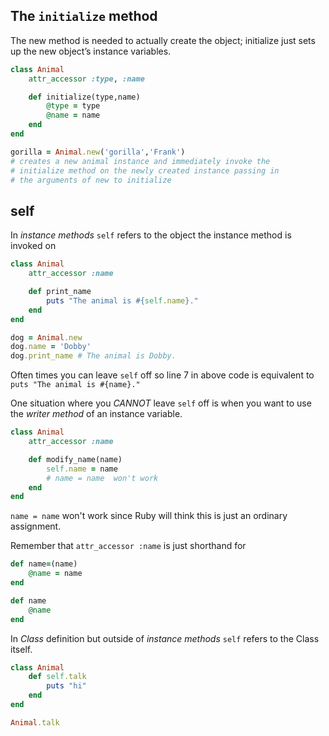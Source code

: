 ## The `initialize` method
The new method is needed to actually create the object; initialize just sets up the new object’s instance variables.

```ruby 
class Animal
	attr_accessor :type, :name

	def initialize(type,name)
		@type = type
		@name = name
	end
end

gorilla = Animal.new('gorilla','Frank')
# creates a new animal instance and immediately invoke the 
# initialize method on the newly created instance passing in
# the arguments of new to initialize
```

## self
In *instance methods* `self` refers to the object the instance method is invoked on 

```ruby
class Animal
	attr_accessor :name

	def print_name
		puts "The animal is #{self.name}."
	end
end

dog = Animal.new
dog.name = 'Dobby'
dog.print_name # The animal is Dobby.
```

Often times you can leave `self` off so line 7 in above code is equivalent to `puts "The animal is #{name}."`

One situation where you *CANNOT* leave `self` off is when you want to use the *writer method* of an instance variable.

```ruby
class Animal
	attr_accessor :name

	def modify_name(name)
		self.name = name 
		# name = name  won't work
	end
end
```

`name = name` won't work since Ruby will think this is just an ordinary assignment. 

Remember that `attr_accessor :name` is just shorthand for 
```ruby
def name=(name) 
	@name = name
end

def name
	@name
end
```

In *Class* definition but outside of *instance methods* `self` refers to the Class itself.

```ruby
class Animal
	def self.talk
		puts "hi"
	end
end

Animal.talk
```


